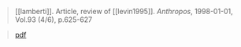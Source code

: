 > [[lamberti]].
> Article, review of [[levin1995]].
> *Anthropos*, 1998-01-01, Vol.93 (4/6), p.625-627

> [pdf](a/lamberti1998.pdf)
